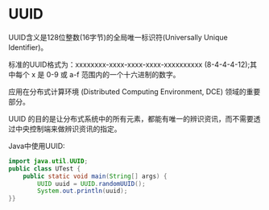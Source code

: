 # UUID

UUID含义是128位整数(16字节)的全局唯一标识符(Universally Unique Identifier)。

标准的UUID格式为：xxxxxxxx-xxxx-xxxx-xxxx-xxxxxxxxxx (8-4-4-4-12);其中每个 x 是 0-9 或 a-f 范围内的一个十六进制的数字。

应用在分布式计算环境 (Distributed Computing Environment, DCE) 领域的重要部分。

UUID 的目的是让分布式系统中的所有元素，都能有唯一的辨识资讯，而不需要透过中央控制端来做辨识资讯的指定。

Java中使用UUID:

```java
import java.util.UUID;
public class UTest {
    public static void main(String[] args) {
        UUID uuid = UUID.randomUUID();
        System.out.println(uuid);
}}
```

